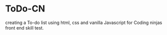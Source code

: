 # ToDo-CN

creating a To-do list using html, css and vanilla Javascript for Coding ninjas front end skill test.
